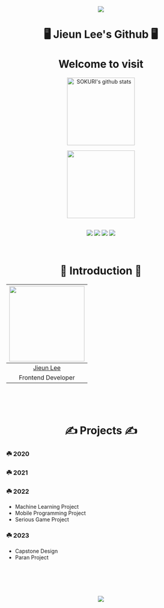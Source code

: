 <div align="center">
  
<img src="https://capsule-render.vercel.app/api?type=waving&color=gradient&height=200&section=header&text=LeeJieun&fontSize=60" />

# 🖥️ Jieun Lee's Github 🖥️ </br></br> Welcome to visit

<a href="https://github.com/LeeZEun"><img align="center" style="height:180px" src="https://github-readme-stats.vercel.app/api?username=LeeZEun&show_icons=true&include_all_commits=true&theme=nord&hide_border=true" alt="SOKURI's github stats" /></a>

<a href="https://github.com/LeeZEun"><img align="center" style="height:180px" src="https://github-readme-stats.vercel.app/api/top-langs/?username=LeeZEun&layout=compact&theme=nord&hide_border=true" /></a> </br></br>

<img src="https://img.shields.io/badge/Postman-FF6C37?style=for-the-badge&logo=postman&logoColor=white"/>
<img src="https://img.shields.io/badge/springboot-6DB33F?style=for-the-badge&logo=springboot&logoColor=white"/>
<img src="https://img.shields.io/badge/visual%20studio%20code-007ACC?style=for-the-badge&logo=visualstudiocode&logoColor=white"/>
<img src="https://img.shields.io/badge/IntelliJ%20IDEA%20CE-0000CD?style=for-the-badge&logo=intellijidea&logoColor=white"/>
<br/><br/></br>

# 💚 Introduction 💚
<img width="200px" src="https://github.com/BuddlIes/FrontEnd/assets/100847440/114a2fda-8af6-488a-a968-e0c1c4a80cf9"/>|
|:-----:|
|[Jieun Lee](https://github.com/LeeZEun)|
|Frontend Developer|
</div>
<br/><br/></br>

<div align="center">
  
# ✍️ Projects ✍️
</div>

### ☘️ 2020
### ☘️ 2021
### ☘️ 2022
- Machine Learning Project
- Mobile Programming Project
- Serious Game Project
### ☘️ 2023
- Capstone Design
- Paran Project
## 
<br/><br/></br>

<div align="center">

<img src="https://capsule-render.vercel.app/api?type=waving&color=gradient&height=200&section=footer" />
